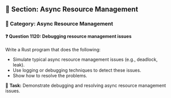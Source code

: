 ## 📘 Section: Async Resource Management  
### 🔹 Category: Async Resource Management  
#### ❓ Question 1120: Debugging resource management issues

Write a Rust program that does the following:

- Simulate typical async resource management issues (e.g., deadlock, leak).
- Use logging or debugging techniques to detect these issues.
- Show how to resolve the problems.

🔧 **Task:** Demonstrate debugging and resolving async resource management issues.
